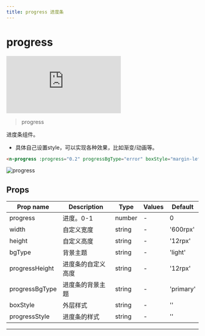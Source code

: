 ```yaml
---
title: progress 进度条
---
```


# progress

<div class="demo-box">
	<iframe scrolling="auto" frameborder="0" src="https://npro.redou.vip/h5/#/pages/display/progress" class="demo-box-iframe"></iframe>
</div>

> progress

进度条组件。

- 具体自己设置style，可以实现各种效果，比如渐变/动画等。

```html
<n-progress :progress="0.2" progressBgType="error" boxStyle="margin-left:75rpx;"></n-progress>
```

![progress](/img/coms/progress.jpg)

## Props

| Prop name      | Description        | Type   | Values | Default   |
| -------------- | ------------------ | ------ | ------ | --------- |
| progress       | 进度。0-1        | number | -      | 0         |
| width          | 自定义宽度         | string | -      | '600rpx'  |
| height         | 自定义高度         | string | -      | '12rpx'   |
| bgType         | 背景主题           | string | -      | 'light'   |
| progressHeight | 进度条的自定义高度 | string | -      | '12rpx'   |
| progressBgType | 进度条的背景主题   | string | -      | 'primary' |
| boxStyle       | 外层样式           | string | -      | ''        |
| progressStyle  | 进度条的样式       | string | -      | ''        |

---
